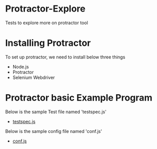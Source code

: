 # Protractor-Explore
Tests to explore more on protractor tool

# Installing Protractor

To set up protractor, we need to install below three things
- Node.js
- Protractor
- Selenium Webdriver

# Protractor basic Example Program
Below is the sample Test file named 'testspec.js'
- [testspec.js](testspec-README.md)

Below is the sample config file named 'conf.js'
- [conf.js](conf-README.md)
